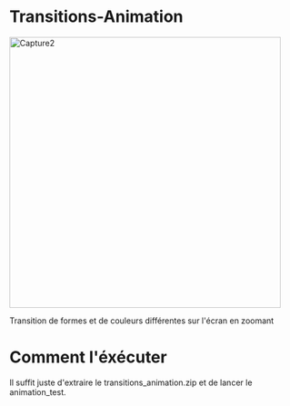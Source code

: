 # Transitions-Animation
<img width="477" alt="Capture2" src="https://github.com/user-attachments/assets/af255f5b-a15f-4f5f-9ebd-1eb93aed7607">




Transition de formes et de couleurs différentes sur l'écran en zoomant
# Comment l'éxécuter 
Il suffit juste d'extraire le transitions_animation.zip et de lancer le animation_test.

